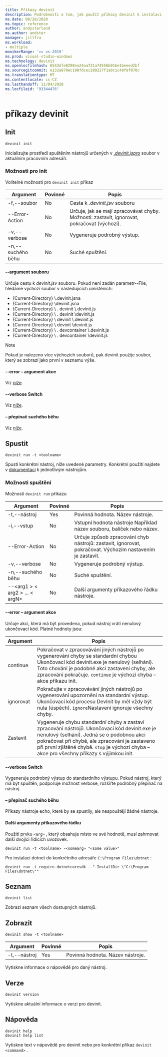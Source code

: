 ```yaml
---
title: Příkazy devinit
description: Podrobnosti o tom, jak použít příkazy devinit k instalaci komponent.
ms.date: 08/28/2020
ms.topic: reference
author: andysterland
ms.author: andster
manager: jillfra
ms.workload:
- multiple
monikerRange: '>= vs-2019'
ms.prod: visual-studio-windows
ms.technology: devinit
ms.openlocfilehash: 6543dfe8298ea24aa731a74556b01be1beeed2bf
ms.sourcegitcommit: e132a870ec198fdcec289227f1a0c1c48fef070c
ms.translationtype: MT
ms.contentlocale: cs-CZ
ms.lasthandoff: 11/04/2020
ms.locfileid: "93344476"
---
```

# <a name="devinit-commands"></a>příkazy devinit

## <a name="init"></a>Init

```console
devinit init
```

Inicializujte prostředí spuštěním nástrojů určených v [_.devinit.jspro_](devinit-json.md) soubor v aktuálním pracovním adresáři.  

### <a name="options-for-init"></a>Možnosti pro init

Volitelné možnosti pro `devinit init` příkaz

| Argument             | Povinné | Popis                                                               |
|----------------------|----------|---------------------------------------------------------------------------|
| -f,--soubor            | No       | Cesta k _.devinit.jsv_ souboru                                         |
| --Error-Action       | No       | Určuje, jak se mají zpracovávat chyby. Možnosti: zastavit, ignorovat, pokračovat (výchozí).|
| -v,--verbose         | No       | Vygeneruje podrobný výstup.                                                      |
| -n,--suchého běhu         | No       | Suché spuštění.                                                                  |

#### <a name="--file-argument"></a>--argument souboru

Určuje cestu k _devinit.jsv_ souboru. Pokud není zadán parametr--File, hledáme výchozí soubor v následujících umístěních:

* {Current-Directory} \\.devinit.jsna
* {Current-Directory} \\devinit.jsna
* {Current-Directory} \\ . devinit \\.devinit.js
* {Current-Directory} \\ . devinit \\devinit.js
* {Current-Directory} \\ devinit \\.devinit.js
* {Current-Directory} \\ devinit \\devinit.js
* {Current-Directory} \\ . devcontainer \\.devinit.js
* {Current-Directory} \\ . devcontainer \\devinit.js

> [!NOTE]
> Pokud je nalezeno více výchozích souborů, pak devinit použije soubor, který se zobrazí jako první v seznamu výše.

#### <a name="--error-action-argument"></a>--error – argument akce

Viz [níže](#options-for-run).

#### <a name="--verbose-switch"></a>--verbose Switch

Viz [níže](#options-for-run).

#### <a name="--dry-run-switch"></a>– přepínač suchého běhu

Viz [níže](#options-for-run).

## <a name="run"></a>Spustit

```console
devinit run -t <toolname>
```

Spustí konkrétní nástroj, níže uvedené parametry. Konkrétní použití najdete v [dokumentaci](devinit-tool-list.md) k jednotlivým nástrojům.

### <a name="options-for-run"></a>Možnosti spuštění

Možnosti `devinit run` příkazu

| Argument                                      | Povinné | Popis                                                                          |
|-----------------------------------------------|----------|--------------------------------------------------------------------------------------|
| -t,--nástroj                                     | Yes      | Povinná hodnota. Název nástroje.                                                             |
| -i,--vstup                                    | No       | Vstupní hodnota nástroje Například název souboru, balíček nebo název.                     |
| --Error-Action                                | No       | Určuje způsob zpracování chyb nástrojů: zastavit, ignorovat, pokračovat. Výchozím nastavením je zastavit. |
| -v,--verbose                                  | No       | Vygeneruje podrobný výstup.                                                                 |
| -n,--suchého běhu                                  | No       | Suché spuštění.                                                                             |
| --&lt;arg1 &gt; &lt; arg2 &gt; ... &lt; argN&gt;  | No       | Další argumenty příkazového řádku nástroje.                                       |

#### <a name="--error-action-argument"></a>--error – argument akce

Určuje akci, která má být provedena, pokud nástroj vrátí nenulový ukončovací kód. Platné hodnoty jsou:

| Argument | Popis                                                                                                                                                                                                                                                                           |
|----------|---------------------------------------------------------------------------------------------------------------------------------------------------------------------------------------------------------------------------------------------------------------------------------------|
| continue | Pokračovat v zpracovávání jiných nástrojů po vygenerování chyby se standardní chybou Ukončovací kód devinit.exe je nenulový (selhání). Toto chování je podobné akci zastavení chyby, ale zpracování pokračuje. `continue` je výchozí chyba – akce příkazu init.              |
| ignorovat   | Pokračujte v zpracovávání jiných nástrojů po vygenerování upozornění na standardní výstup. Ukončovací kód procesu DevInit by měl vždy být nula (úspěch). `ignore`Nastavení ignoruje všechny chyby.                                                                                                      |
| Zastavit     | Vygeneruje chybu standardní chyby a zastaví zpracování nástrojů. Ukončovací kód devinit.exe je nenulový (selhání). Jedná se o podobnou akci pokračovat při chybě, ale zpracování je zastaveno při první zjištěné chybě. `stop` je výchozí chyba – akce pro všechny příkazy s výjimkou init. |

#### <a name="--verbose-switch"></a>--verbose Switch

Vygeneruje podrobný výstup do standardního výstupu. Pokud nástroj, který má být spuštěn, podporuje možnost verbose, rozšiřte podrobný přepínač na nástroj.

#### <a name="--dry-run-switch"></a>– přepínač suchého běhu

Příkazy nástroje echo, které by se spustily, ale nespouštějí žádné nástroje.

#### <a name="additional-command-line-arguments"></a>Další argumenty příkazového řádku

Použití prvku `<arg>` , který obsahuje místo ve své hodnotě, musí zahrnovat další dvojici řídicích uvozovek.

```console
devinit run -t <toolname> -<somearg> "<some value>"
```

Pro instalaci dotnet do konkrétního adresáře `C:\Program Files\dotnet` :

```console
devinit run -t require-dotnetcoresdk --"-InstallDir \"C:\Program Files\dotnet\""
```

## <a name="list"></a>Seznam

```console
devinit list
```

Zobrazí seznam všech dostupných nástrojů.

## <a name="show"></a>Zobrazit

```console
devinit show -t <toolname>
```

| Argument       | Povinné | Popis                                                                          |
|----------------|----------|--------------------------------------------------------------------------------------|
| -t,--nástroj      | Yes      | Povinná hodnota. Název nástroje.                                                             |

Vytiskne informace o nápovědě pro daný nástroj.

## <a name="version"></a>Verze

```console
devinit version
```

Vytiskne aktuální informace o verzi pro devinit.

## <a name="help"></a>Nápověda

```console
devinit help
devinit help list
```

Vytiskne text v nápovědě pro devinit nebo pro konkrétní příkaz `devinit <command>` .
 
